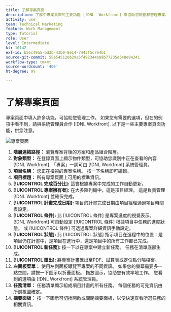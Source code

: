 ```yaml
---
title: 了解專案頁面
description: 了解中專案頁面的主要功能 [!DNL  Workfront] 來協助您規劃和管理專案。
activity: use
team: Technical Marketing
feature: Work Management
type: Tutorial
role: User
level: Intermediate
kt: 10142
exl-id: b56c49a5-bd3b-43b0-8e14-7443f5c7e4b1
source-git-commit: 58a545120b29a5f492344b89b77235e548e94241
workflow-type: tm+mt
source-wordcount: '405'
ht-degree: 0%

---
```


# 了解專案頁面

專案頁面中填入許多功能，可協助您管理工作。 如果您有需要的選項，但在的例項中看不到，請與系統管理員合作 [!DNL Workfront]. 以下是一些主要專案頁面功能，供您注意。

![專案頁面](assets/project-page-graphic-for-planner.png)

1. **階層連結路徑：** 瀏覽專案背後的方案和產品組合階層。
2. **對象類型：** 在登錄頁面上顯示物件類型，可協助您識別中正在查看的內容 [!DNL Workfront]. 「專案」一詞可由 [!DNL Workfront] 系統管理員。
3. **項目名稱：** 您正在檢視的專案名稱。 按一下名稱即可編輯。
4. **項目標題：** 所有專案頁面上可用的標準資訊。
5. **[!UICONTROL 完成百分比]:** 這會根據專案中完成的工作自動更新。
6. **[!UICONTROL 專案擁有者]:** 在大多陣列織中，這是項目經理。 這是負責管理 [!DNL Workfront] 並確保完成。
7. **[!UICONTROL 計畫完成日期]:** 項目的計畫完成日期由項目經理通過項目時間表設定。
8. **[!UICONTROL 條件]:** 此 [!UICONTROL 條件] 是專案進度的視覺表示。 [!DNL Workfront] 可自動設定 [!UICONTROL 條件] 根據項目中任務的進度狀態。 或 [!UICONTROL 條件] 可透過專案詳細資訊手動設定。
9. **[!UICONTROL 狀態]:** 此 [!UICONTROL 狀態] 指示項目在進程中的位置：是項目仍在計畫中，是項目在進行中，還是項目中的所有工作都已完成。
10. **[!UICONTROL 新任務]:** 按一下以在專案中建立新任務。 任務在清單底部生成。
11. **[!UICONTROL 匯出]:** 將專案計畫匯出至PDF、試算表或定位點分隔檔案。
12. **左面板菜單：** 使用左側面板導覽至專案的不同資訊。 如果您的螢幕需要多一點空間，請按一下圖示以折疊面板。 拖放圖示，協助您有效率地工作。 您看到的選項由 [!DNL Workfront] 系統管理員。
13. **任務清單：** 任務清單顯示組成項目計畫的所有任務。 每個任務的可見資訊由所選視圖確定。
14. **摘要面板：** 按一下圖示可切換開啟或關閉摘要面板，以便快速查看所選任務的相關資訊。
